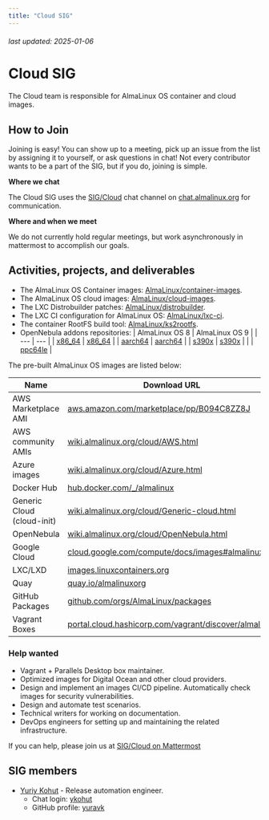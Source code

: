 ```yaml
---
title: "Cloud SIG"
---
```


###### last updated: 2025-01-06

# Cloud SIG

The Cloud team is responsible for AlmaLinux OS container and cloud images.

## How to Join

Joining is easy! You can show up to a meeting, pick up an issue from the list by assigning it to yourself, or ask questions in chat! Not every contributor wants to be a part of the SIG, but if you do, joining is simple. 

**Where we chat**

The Cloud SIG uses the [SIG/Cloud](https://chat.almalinux.org/almalinux/channels/sigcloud) chat channel on [chat.almalinux.org](https://chat.almalinux.org) for communication.

**Where and when we meet**

We do not currently hold regular meetings, but work asynchronously in mattermost to accomplish our goals. 

## Activities, projects, and deliverables

* The AlmaLinux OS Container images:
  [AlmaLinux/container-images](https://github.com/AlmaLinux/container-images).
* The AlmaLinux OS cloud images:
  [AlmaLinux/cloud-images](https://github.com/AlmaLinux/cloud-images).
* The LXC Distrobuilder patches:
  [AlmaLinux/distrobuilder](https://github.com/AlmaLinux/distrobuilder).
* The LXC CI configuration for AlmaLinux OS:
  [AlmaLinux/lxc-ci](https://github.com/AlmaLinux/lxc-ci).
* The container RootFS build tool:
  [AlmaLinux/ks2rootfs](https://github.com/AlmaLinux/ks2rootfs).
* OpenNebula addons repositories:
  | AlmaLinux OS 8 | AlmaLinux OS 9 |
  | --- | --- |
  | [x86_64](https://repo.almalinux.org/almalinux/8/extras/x86_64/os/Packages/almalinux-release-opennebula-addons-1-1.el8.noarch.rpm) | [x86_64](https://repo.almalinux.org/almalinux/9/extras/x86_64/os/Packages/almalinux-release-opennebula-addons-1-1.el9.noarch.rpm) | 
  | [aarch64](https://repo.almalinux.org/almalinux/8/extras/aarch64/os/Packages/almalinux-release-opennebula-addons-1-1.el8.noarch.rpm) | [aarch64](https://repo.almalinux.org/almalinux/9/extras/aarch64/os/Packages/almalinux-release-opennebula-addons-1-1.el9.noarch.rpm) |
  | [s390x](https://repo.almalinux.org/almalinux/8/extras/s390x/os/Packages/almalinux-release-opennebula-addons-1-1.el8.noarch.rpm) | [s390x](https://repo.almalinux.org/almalinux/9/extras/s390x/os/Packages/almalinux-release-opennebula-addons-1-1.el9.noarch.rpm) |
  | | [ppc64le](https://repo.almalinux.org/almalinux/9/extras/ppc64le/os/Packages/almalinux-release-opennebula-addons-1-1.el9.noarch.rpm) |

The pre-built AlmaLinux OS images are listed below:

|            Name            |                             Download URL                            |
| -------------------------- | ------------------------------------------------------------------- |
| AWS Marketplace AMI        | [aws.amazon.com/marketplace/pp/B094C8ZZ8J](https://aws.amazon.com/marketplace/pp/B094C8ZZ8J) |
| AWS community AMIs         | [wiki.almalinux.org/cloud/AWS.html](https://wiki.almalinux.org/cloud/AWS.html) |
| Azure images               | [wiki.almalinux.org/cloud/Azure.html](https://wiki.almalinux.org/cloud/Azure.html) |
| Docker Hub                 | [hub.docker.com/_/almalinux](https://hub.docker.com/_/almalinux) |
| Generic Cloud (cloud-init) | [wiki.almalinux.org/cloud/Generic-cloud.html](https://wiki.almalinux.org/cloud/Generic-cloud.html) |
| OpenNebula                 | [wiki.almalinux.org/cloud/OpenNebula.html](https://wiki.almalinux.org/cloud/OpenNebula.html) |
| Google Cloud               | [cloud.google.com/compute/docs/images#almalinux](https://cloud.google.com/compute/docs/images#almalinux) |
| LXC/LXD                    | [images.linuxcontainers.org](https://images.linuxcontainers.org) |
| Quay                       | [quay.io/almalinuxorg](https://quay.io/almalinuxorg) |
| GitHub Packages            | [github.com/orgs/AlmaLinux/packages](https://github.com/orgs/AlmaLinux/packages)
| Vagrant Boxes              | [portal.cloud.hashicorp.com/vagrant/discover/almalinux](https://portal.cloud.hashicorp.com/vagrant/discover/almalinux) |


### Help wanted

* Vagrant + Parallels Desktop box maintainer.
* Optimized images for Digital Ocean and other cloud providers.
* Design and implement an images CI/CD pipeline. Automatically check images
  for security vulnerabilities.
* Design and automate test scenarios.
* Technical writers for working on documentation.
* DevOps engineers for setting up and maintaining the related infrastructure.

If you can help, please join us at [SIG/Cloud on Mattermost](https://chat.almalinux.org/almalinux/channels/sigcloud)


## SIG members

* [Yuriy Kohut](mailto:ykohut@almalinux.org) - Release automation engineer.
  * Chat login: [ykohut](https://chat.almalinux.org/almalinux/messages/@ykohut)
  * GitHub profile: [yuravk](https://github.com/yuravk)
